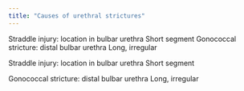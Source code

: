 ```yaml
---
title: "Causes of urethral strictures"
---
```

Straddle injury: location in bulbar urethra
Short segment
Gonococcal stricture: distal bulbar urethra
Long, irregular

Straddle injury: location in bulbar urethra
Short segment

Gonococcal stricture: distal bulbar urethra
Long, irregular

